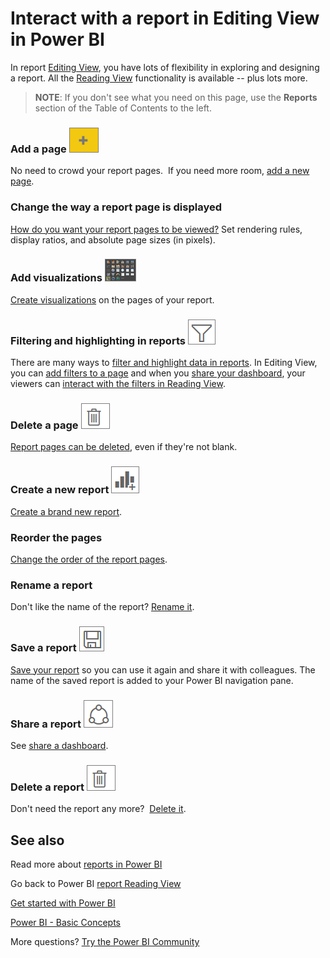 ﻿<properties
   pageTitle="Interact with a report in Editing View in Power BI"
   description="Interact with a report in Editing View in Power BI"
   services="powerbi"
   documentationCenter=""
   authors="mihart"
   manager="erikre"
   backup=""
   editor=""
   tags=""
   qualityFocus="monitoring"
   qualityDate=""/>

<tags
   ms.service="powerbi"
   ms.devlang="NA"
   ms.topic="article"
   ms.tgt_pltfrm="NA"
   ms.workload="powerbi"
   ms.date="03/14/2017"
   ms.author="mihart"/>
# Interact with a report in Editing View in Power BI

In report [Editing View](powerbi-service-go-from-reading-view-to-editing-view.md), you have lots of flexibility in exploring and designing a report. All the [Reading View](powerbi-service-interact-with-a-report-in-reading-view.md) functionality is available -- plus lots more.

>**NOTE**: If you don't see what you need on this page, use the **Reports** section of the Table of Contents to the left.

### Add a page  ![](media/powerbi-service-interact-with-a-report-in-editing-view/power-bi-add-page.png)

No need to crowd your report pages.  If you need more room, [add a new page](powerbi-service-add-a-page-to-a-report.md).


### Change the way a report page is displayed

[How do you want your report pages to be viewed?](powerbi-service-change-report-display-settings.md)  Set rendering rules, display ratios, and absolute page sizes (in pixels).

### Add visualizations ![](media/powerbi-service-interact-with-a-report-in-editing-view/power-bi-viz.png)

[Create visualizations](powerbi-service-visualizations-for-reports.md) on the pages of your report.

### Filtering and highlighting in reports ![](media/powerbi-service-interact-with-a-report-in-editing-view/power-bi-filter.png)

There are many ways to [filter and highlight data in reports](powerbi-service-about-filters-and-highlighting-in-reports.md). In Editing View, you can [add filters to a page](powerbi-service-add-a-filter-to-a-report.md) and when you [share your dashboard](powerbi-service-share-unshare-dashboard.md), your viewers can [interact with the filters in Reading View](powerbi-service-interact-with-a-report-in-reading-view.md).

### Delete a page ![](media/powerbi-service-interact-with-a-report-in-editing-view/power-bi-delete.png)

[Report pages can be deleted](powerbi-service-delete-a-page-from-a-report.md), even if they're not blank.

### Create a new report  ![](media/powerbi-service-interact-with-a-report-in-editing-view/power-bi-add-report.png)

[Create a brand new report](powerbi-service-create-a-new-report.md).

### Reorder the pages

[Change the order of the report pages](powerbi-service-reorder-pages-in-a-report.md).

### Rename a report

Don't like the name of the report? [Rename it](powerbi-service-rename-a-report.md). 

### Save a report  ![](media/powerbi-service-interact-with-a-report-in-editing-view/power-bi-save.png)

[Save your report](powerbi-service-save-a-report.md) so you can use it again and share it with colleagues. The name of the saved report is added to your Power BI navigation pane.

### Share a report  ![](media/powerbi-service-interact-with-a-report-in-editing-view/power-bi-share.png)

See [share a dashboard](powerbi-service-share-unshare-dashboard.md).

### Delete a report  ![](media/powerbi-service-interact-with-a-report-in-editing-view/power-bi-delete.png)

Don't need the report any more?  [Delete it](powerbi-service-delete-a-report.md).


## See also

Read more about [reports in Power BI](powerbi-service-reports.md)

Go back to Power BI [report Reading View](powerbi-service-interact-with-a-report-in-reading-view.md)

[Get started with Power BI](powerbi-service-get-started.md)

[Power BI - Basic Concepts](powerbi-service-basic-concepts.md)﻿

More questions? [Try the Power BI Community](http://community.powerbi.com/)
